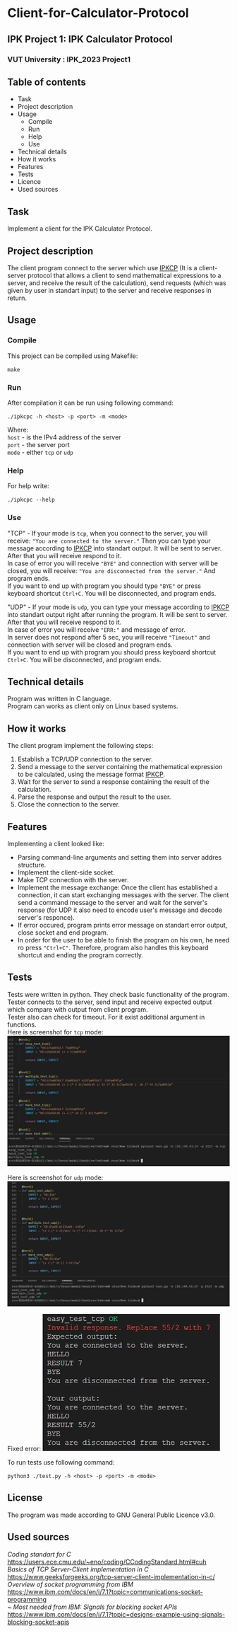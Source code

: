 # Client-for-Calculator-Protocol
## IPK Project 1: IPK Calculator Protocol
### VUT University : IPK_2023 Project1

## Table of contents
- Task
- Project description
- Usage
    - Compile
    - Run
    - Help
    - Use
- Technical details
- How it works
- Features
- Tests
- Licence
- Used sources

## Task
Implement a client for the IPK Calculator Protocol.

## Project description 
The client program connect to the server which use [IPKCP](https://git.fit.vutbr.cz/NESFIT/IPK-Projekty/src/branch/master/Project%201/Protocol.md) (It is a client-server protocol that allows a client to send mathematical expressions to a server, and receive the result of the calculation), send requests (which was given by user in standart input) to the server and receive responses in return.

## Usage
### Compile
This project can be compiled using Makefile:
```
make
```
### Run
After compilation it can be run using following command:
```
./ipkcpc -h <host> -p <port> -m <mode>
```
Where:  
`host` - is the IPv4 address of the server  
`port` - the server port  
`mode` - either `tcp` or `udp`  

### Help
For help write:
```
./ipkcpc --help
```
### Use

"TCP" - If your mode is `tcp`, when you connect to the server, you will receive: `"You are connected to the server."` Then you can type your message according to [IPKCP](https://git.fit.vutbr.cz/NESFIT/IPK-Projekty/src/branch/master/Project%201/Protocol.md) into standart output. It will be sent to server. After that you will receive respond to it.  
In case of error you will receive `"BYE"` and connection with server will be closed, you will receive:
`"You are disconnected from the server."`
And program ends.  
If you want to end up with program you should type `"BYE"` or press keyboard shortcut `Ctrl+C`. You will be disconnected, and program ends. 

"UDP" - If your mode is `udp`, you can type your message according to [IPKCP](https://git.fit.vutbr.cz/NESFIT/IPK-Projekty/src/branch/master/Project%201/Protocol.md) into standart output right after running the program. It will be sent to server. After that you will receive respond to it.  
In case of error you will receive `"ERR:"` and message of error.  
In server does not respond after 5 sec, you will receive `"Timeout"` and connection with server will be closed and program ends.  
If you want to end up with program you should press keyboard shortcut `Ctrl+C`. You will be disconnected, and program ends.  

## Technical details
Program was written in C language.  
Program can works as client only on Linux based systems.

## How it works
The client program implement the following steps:

1. Establish a TCP/UDP connection to the server.        
2. Send a message to the server containing the mathematical expression to be calculated, using the message format  [IPKCP](https://git.fit.vutbr.cz/NESFIT/IPK-Projekty/src/branch/master/Project%201/Protocol.md).  
3. Wait for the server to send a response containing the result of the calculation.  
4. Parse the response and output the result to the user.  
5. Close the connection to the server. 

## Features
Implementing a client looked like:  
- Parsing command-line arguments and setting them into server addres structure.  
- Implement the client-side socket.  
- Make TCP connection with the server.
- Implement the message exchange: Once the client has established a connection, it can start exchanging messages with the server. The client send a command message to the server and wait for the server's response (for UDP it also need to encode user's message and decode server's responce).
- If error occured, program prints error message on standart error output, close socket and end program.
- In order for the user to be able to finish the program on his own, he need ro press `"Ctrl+C"`. Therefore, program also handles this keyboard shortcut and ending the program correctly.

## Tests
Tests were written in python. They check basic functionality of the program. 
Tester connects to the server, send input and receive expected output which compare with output from client program.  
Tester also can check for timeout. For it exist additional argument in functions.  
Here is screenshot for `tcp` mode:  
![Here is screenshot for `tcp` mode:](image/tcptest.jpg)

Here is screenshot for `udp` mode:  
![Here is screenshot for `udp` mode:](image/udptest.jpg)

Fixed error:
![Fixed error:](image/failedtest.jpg)

To run tests use following command:  
```
python3 ./test.py -h <host> -p <port> -m <mode>
```

## License
The program was made according to GNU General Public Licence v3.0.

## Used sources
*Coding standart for C* https://users.ece.cmu.edu/~eno/coding/CCodingStandard.html#cuh  
*Basics of TCP Server-Client implementation in C* https://www.geeksforgeeks.org/tcp-server-client-implementation-in-c/  
*Overview of socket programming from IBM* https://www.ibm.com/docs/en/i/7.1?topic=communications-socket-programming  
~ *Most needed from IBM: Signals for blocking socket APIs* https://www.ibm.com/docs/en/i/7.1?topic=designs-example-using-signals-blocking-socket-apis
